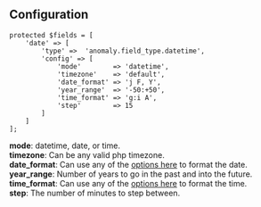 ## Configuration

```
protected $fields = [
    'date' => [
        'type' =>  'anomaly.field_type.datetime',
        'config' => [
            'mode'        => 'datetime',
            'timezone'    => 'default',
            'date_format' => 'j F, Y',
            'year_range'  => '-50:+50',
            'time_format' => 'g:i A',
            'step'        => 15
        ]
    ]
];
```

**mode**: datetime, date, or time.  
**timezone**: Can be any valid php timezone.  
**date_format**: Can use any of the [options here](http://php.net/manual/en/function.date.php) to format the date.  
**year_range**: Number of years to go in the past and into the future.  
**time_format**: Can use any of the [options here](http://php.net/manual/en/function.date.php) to format the time.  
**step**: The number of minutes to step between.  